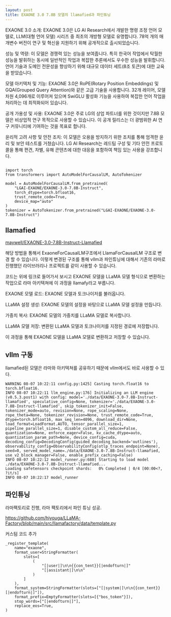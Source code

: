 ```yaml
---
layout: post
title: EXAONE 3.0 7.8B 모델의 llamafied과 파인튜닝
---
```


EXAONE 3.0 소개: EXAONE 3.0은 LG AI Research에서 개발한 명령 조정 언어 모델로, LLM(대형 언어 모델) 시리즈 중 최초의 개방형 모델로 유명합니다. 78억 개의 매개변수 버전이 연구 및 혁신을 지원하기 위해 공개적으로 출시되었습니다.

성능 및 역량: 이 모델은 경쟁력 있는 성능을 보여줍니다. 특히 한국어 작업에서 탁월한 성능을 발휘하는 동시에 일반적인 작업과 복잡한 추론에서도 우수한 성능을 발휘합니다. 언어 기술과 도메인 전문성을 향상하기 위해 대규모 데이터 세트(8조 토큰)에 대한 교육을 받았습니다.

모델 아키텍처 및 기능: EXAONE 3.0은 RoPE(Rotary Position Embeddings) 및 GQA(Grouped Query Attention)와 같은 고급 기술을 사용합니다. 32개 레이어, 모델 차원 4,096개로 이루어져 있으며 SwiGLU 활성화 기능을 사용하여 복잡한 언어 작업을 처리하는 데 최적화되어 있습니다.

공개 가용성 및 사용: EXAONE 3.0은 주로 LG의 상업 파트너를 위한 것이지만 7.8B 모델은 비상업적 연구 목적으로 사용할 수 있습니다. 이 공개 릴리스는 더 광범위한 AI 연구 커뮤니티에 기여하는 것을 목표로 합니다.

윤리적 고려 사항 및 안전 조치: 이 모델은 오용을 방지하기 위한 조치를 통해 엄격한 윤리 및 보안 테스트를 거쳤습니다. LG AI Research는 레드팀 구성 및 기타 안전 프로토콜을 통해 편견, 차별, 유해 콘텐츠에 대한 대응을 포함하여 책임 있는 사용을 강조합니다.



```

import torch
from transformers import AutoModelForCausalLM, AutoTokenizer
 
model = AutoModelForCausalLM.from_pretrained(
    "LGAI-EXAONE/EXAONE-3.0-7.8B-Instruct",
    torch_dtype=torch.bfloat16,
    trust_remote_code=True,
    device_map="auto"
)
tokenizer = AutoTokenizer.from_pretrained("LGAI-EXAONE/EXAONE-3.0-7.8B-Instruct")

```


## llamafied

[maywell/EXAONE-3.0-7.8B-Instruct-Llamafied](https://huggingface.co/maywell/EXAONE-3.0-7.8B-Instruct-Llamafied)

해당 방법을 통해서 ExaoneForCausalLM구조에서 LlamaForCausalLM 구조로 변경 할 수 있습니다. 이렇게 변경된 구조를 통해 vllm과 파인튜닝에 대해서 기존의 라마로 진행했던 라이브러리나 프로젝트를 같이 사용할 수 있습니다. 

코드는 위에 링크로 들어가서 보시고 EXAONE 모델을 LLaMA 모델 형식으로 변환하는 작업으로 라마 아키텍쳐에 이 과정을 llamafy라고 부릅니다.

EXAONE 모델 로드: EXAONE 모델과 토크나이저를 불러옵니다.

LLaMA 설정 생성: EXAONE 모델의 설정을 바탕으로 LLaMA 모델 설정을 만듭니다.

가중치 복사: EXAONE 모델의 가중치를 LLaMA 모델로 복사합니다.

LLaMA 모델 저장: 변환된 LLaMA 모델과 토크나이저를 지정된 경로에 저장합니다.

이 과정을 통해 EXAONE 모델을 LLaMA 모델로 변환하고 저장할 수 있습니다.

## vllm 구동
llamafied된 모델은 라마와 아키텍쳐를 공유하기 때문에 vllm에서도 바로 사용할 수 있다. 

```
WARNING 08-07 10:22:11 config.py:1425] Casting torch.float16 to torch.bfloat16.
INFO 08-07 10:22:11 llm_engine.py:176] Initializing an LLM engine (v0.5.3.post1) with config: model='./data/EXAONE-3.0-7.8B-Instruct-llamafied', speculative_config=None, tokenizer='./data/EXAONE-3.0-7.8B-Instruct-llamafied', skip_tokenizer_init=False, tokenizer_mode=auto, revision=None, rope_scaling=None, rope_theta=None, tokenizer_revision=None, trust_remote_code=True, dtype=torch.bfloat16, max_seq_len=4096, download_dir=None, load_format=LoadFormat.AUTO, tensor_parallel_size=1, pipeline_parallel_size=1, disable_custom_all_reduce=False, quantization=None, enforce_eager=False, kv_cache_dtype=auto, quantization_param_path=None, device_config=cuda, decoding_config=DecodingConfig(guided_decoding_backend='outlines'), observability_config=ObservabilityConfig(otlp_traces_endpoint=None), seed=0, served_model_name=./data/EXAONE-3.0-7.8B-Instruct-llamafied, use_v2_block_manager=False, enable_prefix_caching=False)
INFO 08-07 10:22:12 model_runner.py:680] Starting to load model ./data/EXAONE-3.0-7.8B-Instruct-llamafied...
Loading safetensors checkpoint shards:   0% Completed | 0/4 [00:00<?, ?it/s]
INFO 08-07 10:22:17 model_runner
```

## 파인튜닝 

라마팩토리로 진행, 라마 팩토리에서 파인 튜닝 성공.

https://github.com/hiyouga/LLaMA-Factory/blob/main/src/llamafactory/data/template.py

커스텀 코드 추가
```
_register_template(
    name="exaone",
    format_user=StringFormatter(
        slots=[
            (
                "[|user|]\n\n{{con_tent}}[|endofturn|]"
                "[|assistant|]\n\n"
            )
        ]
    ),
    format_system=StringFormatter(slots=["[|system|]\n\n{{con_tent}}[|endofturn|]"]),
    format_prefix=EmptyFormatter(slots=[{"bos_token"}]),
    stop_words=["[|endofturn|]"],
    replace_eos=True,
)
```


